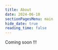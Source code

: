 ```yaml
---
title: About
date: 2024-06-10
sectionPagesMenu: main
hide_date: true
reading_time: false
---
```


Coming soon !!!

